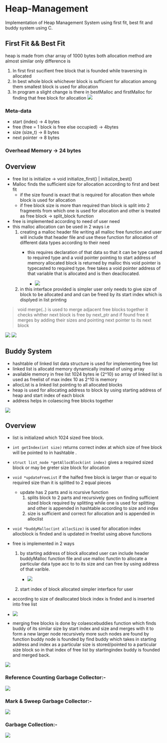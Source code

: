 # Heap-Management
Implementation of Heap Management System using first fit, best fit and buddy system using C.

## First Fit && Best Fit

heap is made from char array of 1000 bytes 
both allocation method are almost similar only difference is 
1. In first first sucifient free block that is founded while traversing in allocated
2. In best whole block whichever block is sufficient for allocation among them smallest block is used for allocation
3. In program a slight change is there in bestMalloc and firstMalloc for finding that free block for allocation
![](https://i.imgur.com/nZRptww.png)



### Meta-data
- start (index) -> 4 bytes
- free (free = 1 block is free else occupied) -> 4bytes
- size (size_t) -> 8 bytes
- next pointer -> 8 bytes

### Overhead Memory -> 24 bytes

## Overview 
- free list is initialize -> void initialize_first() | initialize_best()
- Malloc finds the sufficient size for allocation according to first and best fit 
    - if the size found is exact that is required for allocation then whole block is used for allocation
     - if free block size is more than required than block is split into 2 fragments from which one is used for allocation and other is treated as free block -> split_block function
- free is implemented according to need of user need 
- this malloc allocation can be used in 2 ways i.e
    1. creating a malloc header file writing all malloc free function and user will include that header file and use these function for allocation of different data types according to their need
        * this requires declaration of that data so that it can be type casted to required type and a void pointer pointing to start address of memory allocated block is returned by malloc this void pointer is typecasted to required type. free takes a void pointer address of that variable that is allocated and is then deacllocated.
            
            * ![](https://i.imgur.com/2i9Sc7J.png)
    2. in this interface provided is simpler user only needs to give size of block to be allocated and and can be freed by its start index which is displyed in list printing
> void merge(..)  is used to merge adjacent free blocks together it checks whther next block is free by next_ptr and if found free it merges by adding their sizes 
and pointing next pointer to its next block 

![](https://i.imgur.com/YM9E8pW.png)
![](https://i.imgur.com/RPvZ71O.png)



## Buddy System 
- hashtable of linked list data structure is used for implementing free list
- linked list is allocatd memory dynamically instead of using array 
- available memory in free list 1024 bytes ie {2^10} so array of linked list is used as freelist of max index 10 
as 2^10 is memory
- allocList is a linked list pointing to all allocated blocks
- heap is used for allocating address to block by using starting address of heap and start index of each block
- address helps in colaescing free blocks together 

![](https://i.imgur.com/i9rutZ9.png)


## Overview 
- list is initialized which 1024 sized free block.
- `int getIndex(int size)` returns correct index at which size of free block will be pointed to in hashtable .
- `struct list_node *getAllocBlock(int index)` gives a required sized block or may be greter size block for allocation 
- `void *updateFreeList` if the halfed free block is larger than or equal to required size than it is splitted to 2 equal pieces 
    * update has 2 parts and is rcursive function 
        1. splits block to 2 parts and recursively goes on finding sufficient sized block required by splitting while one is used for splitting and other is appended in hashtable according to size and index 
        2. size is sufficient and correct for allocation and is appended in alloclist
- `void *buddyMalloc(int allocSize)` is used for allocation 
index allocblock is finded and is updated in freelist using above functions
- free is implemented in 2 ways 
    1. by starting address of block allocated user can include header buddyMalloc function file and use malloc functin to allocate a particular data type acc to to its size and can free by using address of that varible.
        * ![](https://i.imgur.com/3NSrBMU.png)

    2. start index of block allocated simpler interface for user 
- according to size of deallocated block index is finded and is inserted into free list 
- ![](https://i.imgur.com/hIv2uo9.png)

- merging free blocks is done by colaescebuddies function which finds buddy of its similar size by start index and size and merges with it to form a new larger node recursively more such nodes are found by function buddy node is founded by find buddy which takes in starting address and index as a particular size is stored/pointed to a particular size block so in that index of free list by startingindex buddy is founded and merged back. 


![](https://i.imgur.com/HhsNQEU.png)


###  Reference Counting Garbage Collector:-
![](https://i.imgur.com/DwNKUbg.png)
### Mark & Sweep Garbage Collector:-
![](https://i.imgur.com/lMoHxLi.png)

### Garbage Collection:-
![](https://i.imgur.com/CkQ5dUM.png)



